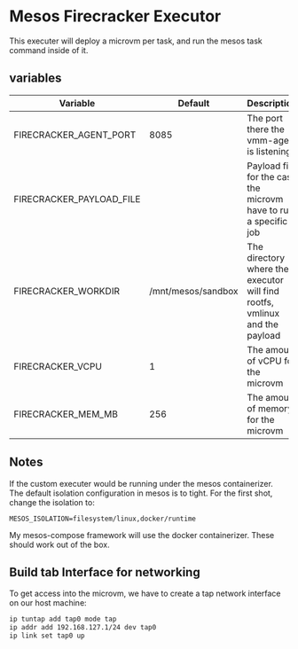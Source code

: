 # Mesos Firecracker Executor

This executer will deploy a microvm per task, and run the mesos task command inside of it.


## variables

| Variable | Default | Description |
| --- | --- | ---- |
| FIRECRACKER_AGENT_PORT | 8085 | The port there the vmm-agent is listening |
| FIRECRACKER_PAYLOAD_FILE |  | Payload file for the case the microvm have to run a specific job |
| FIRECRACKER_WORKDIR | /mnt/mesos/sandbox | The directory where the executor will find rootfs, vmlinux and the payload |
| FIRECRACKER_VCPU | 1 | The amount of vCPU for the microvm |
| FIRECRACKER_MEM_MB | 256 | The amount of memory for the microvm | 


## Notes

If the custom executer would be running under the mesos containerizer. The default isolation configuration in mesos
is to tight. For the first shot, change the isolation to:

```
MESOS_ISOLATION=filesystem/linux,docker/runtime
```

My mesos-compose framework will use the docker containerizer. These should work out of the box.

## Build tab Interface for networking

To get access into the microvm, we have to create a tap network interface on our host machine:

```bash
ip tuntap add tap0 mode tap
ip addr add 192.168.127.1/24 dev tap0
ip link set tap0 up
```